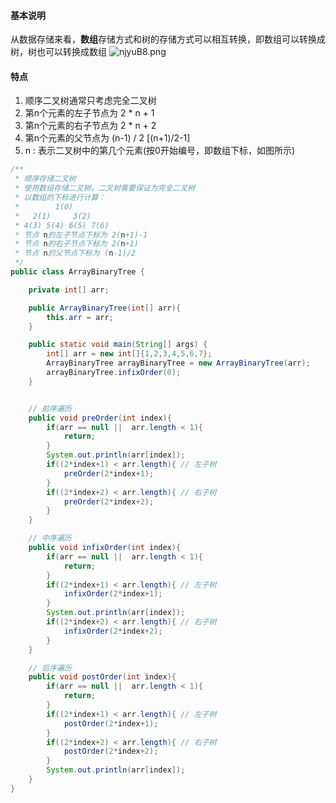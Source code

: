 #### 基本说明
从数据存储来看，**数组**存储方式和树的存储方式可以相互转换，即数组可以转换成树，树也可以转换成数组
![njyuB8.png](https://s2.ax1x.com/2019/09/20/njyuB8.png)

#### 特点
1. 顺序二叉树通常只考虑完全二叉树
2. 第n个元素的左子节点为  2 * n + 1
3. 第n个元素的右子节点为  2 * n + 2
4. 第n个元素的父节点为  (n-1) / 2 [(n+1)/2-1]
5. n : 表示二叉树中的第几个元素(按0开始编号，即数组下标，如图所示)

```java
/**
 * 顺序存储二叉树
 * 使用数组存储二叉树，二叉树需要保证为完全二叉树
 * 以数组的下标进行计算：
 * 	      1(0)
 *   2(1)     3(2)
 * 4(3) 5(4) 6(5) 7(6)
 * 节点 n的左子节点下标为 2(n+1)-1
 * 节点 n的右子节点下标为 2(n+1)
 * 节点 n的父节点下标为 (n-1)/2
 */
public class ArrayBinaryTree {

	private int[] arr;

	public ArrayBinaryTree(int[] arr){
		this.arr = arr;
	}

	public static void main(String[] args) {
		int[] arr = new int[]{1,2,3,4,5,6,7};
		ArrayBinaryTree arrayBinaryTree = new ArrayBinaryTree(arr);
		arrayBinaryTree.infixOrder(0);
	}


	// 前序遍历
	public void preOrder(int index){
		if(arr == null ||  arr.length < 1){
			return;
		}
		System.out.println(arr[index]);
		if((2*index+1) < arr.length){ // 左子树
			preOrder(2*index+1);
		}
		if((2*index+2) < arr.length){ // 右子树
			preOrder(2*index+2);
		}
	}

	// 中序遍历
	public void infixOrder(int index){
		if(arr == null ||  arr.length < 1){
			return;
		}
		if((2*index+1) < arr.length){ // 左子树
			infixOrder(2*index+1);
		}
		System.out.println(arr[index]);
		if((2*index+2) < arr.length){ // 右子树
			infixOrder(2*index+2);
		}
	}

	// 后序遍历
	public void postOrder(int index){
		if(arr == null ||  arr.length < 1){
			return;
		}
		if((2*index+1) < arr.length){ // 左子树
			postOrder(2*index+1);
		}
		if((2*index+2) < arr.length){ // 右子树
			postOrder(2*index+2);
		}
		System.out.println(arr[index]);
	}
}
```